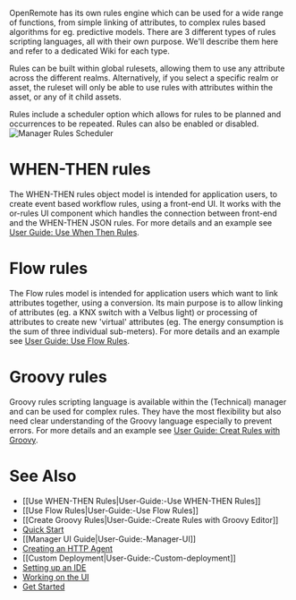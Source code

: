 OpenRemote has its own rules engine which can be used for a wide range of functions, from simple linking of attributes, to complex rules based algorithms for eg. predictive models. There are 3 different types of rules scripting languages, all with their own purpose. We'll describe them here and refer to a dedicated Wiki for each type.

Rules can be built within global rulesets, allowing them to use any attribute across the different realms. Alternatively, if you select a specific realm or asset, the ruleset will only be able to use rules with attributes within the asset, or any of it child assets.

Rules include a scheduler option which allows for rules to be planned and occurrences to be repeated. Rules can also be enabled or disabled.
![Manager Rules Scheduler](https://github.com/openremote/Documentation/blob/master/manuscript/figures/Manager%20-%20Rules%20scheduler.png)

# WHEN-THEN rules

The WHEN-THEN rules object model is intended for application users, to create event based workflow rules, using a front-end UI. It works with the or-rules UI component which handles the connection between front-end and the WHEN-THEN JSON rules. For more details and an example see [User Guide: Use When Then Rules](https://github.com/openremote/openremote/wiki/User-Guide%3A-Use-When-Then-Rules).

# Flow rules

The Flow rules model is intended for application users which want to link attributes together, using a conversion. Its main purpose is to allow linking of attributes (eg. a KNX switch with a Velbus light) or processing of attributes to create new 'virtual' attributes (eg. The energy consumption is the sum of three individual sub-meters). For more details and an example see [User Guide: Use Flow Rules](https://github.com/openremote/openremote/wiki/User-Guide%3A-Use-Flow-Rules).

# Groovy rules

Groovy rules scripting language is available within the (Technical) manager and can be used for complex rules. They have the most flexibility but also need clear understanding of the Groovy language especially to prevent errors. For more details and an example see [User Guide: Creat Rules with Groovy](https://github.com/openremote/openremote/wiki/User-Guide%3A-Create-Rules-with-Groovy-Editor).

# See Also

- [[Use WHEN-THEN Rules|User-Guide:-Use WHEN-THEN Rules]]
- [[Use Flow Rules|User-Guide:-Use Flow Rules]]
- [[Create Groovy Rules|User-Guide:-Create Rules with Groovy Editor]]
- [Quick Start](https://github.com/openremote/openremote/blob/master/README.md)
- [[Manager UI Guide|User-Guide:-Manager-UI]]
- [Creating an HTTP Agent](https://github.com/openremote/openremote/wiki/User-Guide%3A-HTTP-Agent)
- [[Custom Deployment|User-Guide:-Custom-deployment]]
- [Setting up an IDE](https://github.com/openremote/openremote/wiki/Developer-Guide%3A-Setting-up-an-IDE)
- [Working on the UI](https://github.com/openremote/openremote/wiki/Developer-Guide%3A-UI-apps-and-components)
- [Get Started](https://openremote.io/get-started-iot-platform/)